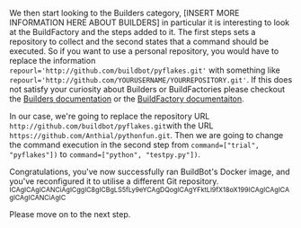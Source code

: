 We then start looking to the Builders category, [INSERT MORE INFORMATION HERE ABOUT BUILDERS] in particular it is interesting to look at the BuildFactory and the steps added to it. 
The first steps sets a repository to collect and the second states that a command should be executed.
So if you want to use a personal repository, you would have to replace the information `repourl='http://github.com/buildbot/pyflakes.git'` with something like `repourl='http://github.com/YOURUSERNAME/YOURREPOSITORY.git'`.
If this does not satisfy your curiosity about Builders or BuildFactories please checkout the [Builders documentation](https://docs.buildbot.net/latest/manual/configuration/builders.html) 
or the [BuildFactory documentaiton](https://docs.buildbot.net/latest/manual/configuration/buildfactories.html).

In our case, we're going to replace the repository URL `http://github.com/buildbot/pyflakes.git`with the URL `https://github.com/Anthial/pythonfun.git`. Then we are going to change the command execution in the second step from 
`command=["trial", "pyflakes"])` to `command=["python", "testpy.py"])`.

Congratulations, you've now successfully ran BuildBot's Docker image, and you've reconfigured it to utilise a different Git repository. 
<sub>ICAgICAgICANCiAgICggIC8gICBgLS5fLy9eYCAgDQogICAgYFktLl9fX18oX199ICAgICAgICAgICAgICANCiAgIC</sub>

Please move on to the next step.
